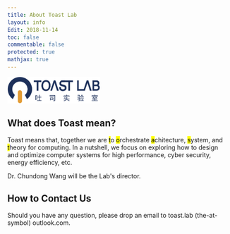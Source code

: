 ```yaml
---
title: About Toast Lab
layout: info
Edit: 2018-11-14
toc: false
commentable: false
protected: true
mathjax: true
---
```

<img src="./logo.png" alt="The Logo of Toast Lab" width="210"> <br>
<h2><a class="toast">What does Toast mean?</a></h2>
<p>Toast means that, together we are <mark>t</mark>o <mark>o</mark>rchestrate <mark>a</mark>chitecture, <mark>s</mark>ystem, and <mark>t</mark>heory for computing. In a nutshell, we focus on exploring how to 
design and optimize computer systems for high performance, cyber security, energy efficiency, etc.</p>

<p>Dr. <a href="{{site.url}}{{site.baseurl}}/people#faculty" style="text-decoration: none;">Chundong Wang</a> will be the Lab's director.</p>

<h2><a class="contact">How to Contact Us</a></h2>
Should you have any question, please drop an email to toast.lab (the-at-symbol) outlook.com.
